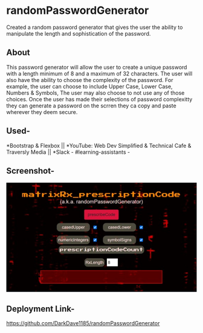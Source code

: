 # randomPasswordGenerator
Created a random password generator that gives the user the ability to manipulate the length and sophistication of the password.

## About
This password generator will allow the user to create a unique password with a length minimum of 8 and a maximum of 32 characters. The user will also have the ability to choose the complexity of the password. For example, the user can choose to include Upper Case, Lower Case, Numbers & Symbols, The user may also choose to not use any of those choices. Once the user has made their selections of password complexitty they can generate a password on the scrren they ca copy and paste wherever they deem secure.

## Used-

*Bootstrap & Flexbox || 
*YouTube: Web Dev Simplified & Technical Cafe & Traversly Media || 
*Slack - #learning-assistants -

## Screenshot- 

![alt text](https://github.com/DarkDave1185/randomPasswordGenerator/blob/master/passwordScreen.jpg "passwordGeneratorScreen")

## Deployment Link- 
https://github.com/DarkDave1185/randomPasswordGenerator
